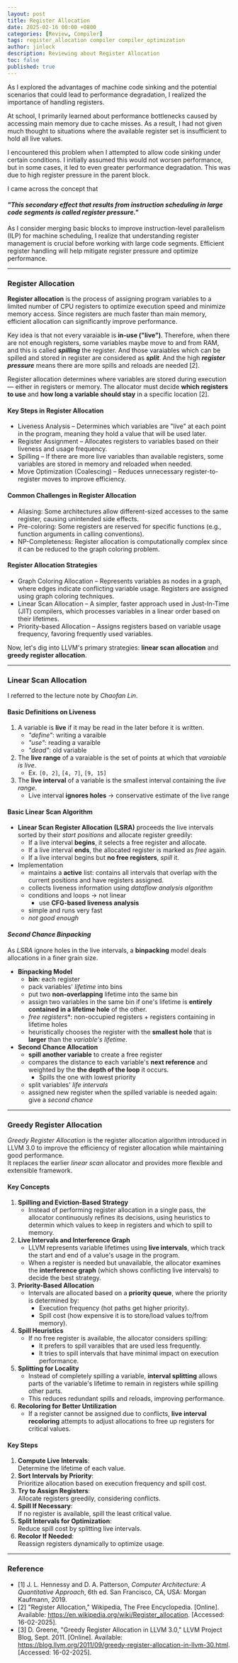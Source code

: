 ```yaml
---
layout: post
title: Register Allocation
date: 2025-02-16 00:00 +0800
categories: [Review, Compiler]
tags: register_allocation compiler compiler_optimization
author: jinlock
description: Reviewing about Register Allocation
toc: false
published: true
---
```


As I explored the advantages of machine code sinking and the potential scenarios that could lead to performance degradation, I realized the importance of handling registers.

At school, I primarily learned about performance bottlenecks caused by accessing main memory due to cache misses. As a result, I had not given much thought to situations where the available register set is insufficient to hold all live values.

I encountered this problem when I attempted to allow code sinking under certain conditions. I initially assumed this would not worsen performance, but in some cases, it led to even greater performance degradation. This was due to high register pressure in the parent block.

I came across the concept that 
#### *"This secondary effect that results from instruction scheduling in large code segments is called register pressure."*
As I consider merging basic blocks to improve instruction-level parallelism (ILP) for machine scheduling, I realize that understanding register management is crucial before working with large code segments. Efficient register handling will help mitigate register pressure and optimize performance.

---

### Register Allocation
**Register allocation** is the process of assigning program variables to a limited number of CPU registers to optimize execution speed and minimize memory access. Since registers are much faster than main memory, efficient allocation can significantly improve performance.

Key idea is that not every varaiable is **in-use ("live")**. Therefore, when there are not enough registers, some variables maybe move to and from RAM, and this is called ***spilling*** the register. And those varaiables which can be spilled and stored in register are considered as ***split***. And the high ***register pressure*** means there are more spills and reloads are needed [2].

Register allocation determines where variables are stored during execution — either in registers or memory. The allocator must decide **which registers to use** and **how long a variable should stay** in a specific location [2].

#### Key Steps in Register Allocation
- Liveness Analysis – Determines which variables are "live" at each point in the program, meaning they hold a value that will be used later.
- Register Assignment – Allocates registers to variables based on their liveness and usage frequency.
- Spilling – If there are more live variables than available registers, some variables are stored in memory and reloaded when needed.
- Move Optimization (Coalescing) – Reduces unnecessary register-to-register moves to improve efficiency.

#### Common Challenges in Register Allocation
- Aliasing: Some architectures allow different-sized accesses to the same register, causing unintended side effects.
- Pre-coloring: Some registers are reserved for specific functions (e.g., function arguments in calling conventions).
- NP-Completeness: Register allocation is computationally complex since it can be reduced to the graph coloring problem.

#### Register Allocation Strategies
- Graph Coloring Allocation – Represents variables as nodes in a graph, where edges indicate conflicting variable usage. Registers are assigned using graph coloring techniques.
- Linear Scan Allocation – A simpler, faster approach used in Just-In-Time (JIT) compilers, which processes variables in a linear order based on their lifetimes.
- Priority-based Allocation – Assigns registers based on variable usage frequency, favoring frequently used variables.

Now, let's dig into LLVM's primary strategies: **linear scan allocation** and **greedy register allocation**.

---

### Linear Scan Allocation
I referred to the lecture note by *Chaofan Lin*.

#### Basic Definitions on Liveness
1. A variable is **live** if it may be read in the later before it is written.
    - *"define"*: writing a varaible
    - *"use"*: reading a varaible
    - *"dead"*: old variable
2. The **live range** of a varaiable is the set of points at which that *varaiable is live*.
    - Ex. `[0, 2]`, `[4, 7]`, `[9, 15]`
3. The **live interval** of a variable is the smallest interval containing the *live range*.
    - Live interval **ignores holes** -> conservative estimate of the live range

#### Basic Linear Scan Algorithm
- **Linear Scan Register Allocation (LSRA)** proceeds the live intervals sorted by their *start positions* and allocate register greedily:
    - If a live interval **begins**, it selects a free register and allocate.
    - If a live interval **ends**, the allocated register is marked as *free* again.
    - If a live interval begins but **no free registers**, *spill* it.
- Implementation
    - maintains a **active** list: contains all intervals that overlap with the current positions and have registers assigned.
    - collects liveness information using *dataflow analysis algorithm*
    - conditions and loops -> not linear
        - use **CFG-based liveness analysis**
    - simple and runs very fast
    - *not good enough*

#### *Second Chance Binpacking*
As *LSRA* ignore holes in the live intervals, a **binpacking** model deals allocations in a finer grain size.

- **Binpacking Model**
    - **bin**: each register
    - pack variables' *lifetime* into bins
    - put two **non-overlapping** lifetime into the same bin
    - assign two variables in the same bin if one's lifetime is **entirely contained in a lifetime hole** of the other.
    - *free registers**: non-occupied registers + registers containing in lifetime holes
    - heuristically chooses the register with the **smallest hole** that is **larger** than the *variable's lifetime*.
- **Second Chance Allocation**
    - **spill another variable** to create a free register
    - compares the distance to each variable's **next reference** and weighted by the **the depth of the loop** it occurs.
        - Spills the one with lowest priority
    - split variables' *life intervals*
    - assigned new register when the spilled variable is needed again: give a *second chance*

---

### Greedy Register Allocation
*Greedy Register Allocation* is the register allocation algorithm introduced in LLVM 3.0 to improve the efficiency of register allocation while maintaining good performance.  
It replaces the earlier *linear scan* allocator and provides more flexible and extensible framework.

#### Key Concepts
1. **Spilling and Eviction-Based Strategy**
    - Instead of performing register allocation in a single pass, the allocator continuously refines its decisions, using heuristics to determin which values to keep in registers and which to spill to memory.
2. **Live Intervals and Interference Graph**
    - LLVM represents variable lifetimes using **live intervals**, which track the start and end of a value's usage in the program.
    - When a register is needed but unavailable, the allocator examines the **interference graph** (which shows conflicting live intervals) to decide the best strategy.
3. **Priority-Based Allocation**
    - Intervals are allocated based on a **priority queue**, where the priority is determined by:
        - Execution frequency (hot paths get higher priority).
        - Spill cost (how expensive it is to store/load values to/from memory).
4. **Spill Heuristics**
    - If no free register is available, the allocator considers spilling:
        - It prefers to spill varaibles that are used less frequently.
        - It tries to spill intervals that have minimal impact on execution performance.
5. **Splitting for Locality**
    - Instead of completely spilling a variable, **interval splitting** allows parts of the variable's lifetime to remain in registers while spilling other parts.
    - This reduces redundant spills and reloads, improving performance.
6. **Recoloring for Better Untilization**
    - If a register cannot be assigned due to conflicts, **live interval recoloring** attempts to adjust allocations to free up registers for critical values.

#### Key Steps
1. **Compute Live Intervals**:  
    Determine the lifetime of each value.
2. **Sort Intervals by Priority**:  
    Prioritize allocation based on execution frequency and spill cost.
3. **Try to Assign Registers**:  
    Allocate registers greedily, considering conflicts.
4. **Spill If Necessary**:  
    If no register is available, spill the least critical value.
5. **Split Intervals for Optimization**:  
    Reduce spill cost by splitting live intervals.
6. **Recolor If Needed**:  
    Reassign registers dynamically to optimize usage.

---

### Reference
- [1] J. L. Hennessy and D. A. Patterson, *Computer Architecture: A Quantitative Approach*, 6th ed. San Francisco, CA, USA: Morgan Kaufmann, 2019.  
- [2] "Register Allocation," Wikipedia, The Free Encyclopedia. [Online]. Available: https://en.wikipedia.org/wiki/Register_allocation. [Accessed: 16-02-2025].  
- [3] D. Greene, "Greedy Register Allocation in LLVM 3.0," LLVM Project Blog, Sept. 2011. [Online]. Available: https://blog.llvm.org/2011/09/greedy-register-allocation-in-llvm-30.html. [Accessed: 16-02-2025].